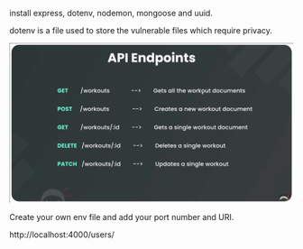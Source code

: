 install express, dotenv, nodemon, mongoose and uuid.

dotenv is a file used to store the vulnerable files which require privacy.

![](remember_it.png)

Create your own env file and add your port number and URI.

http://localhost:4000/users/